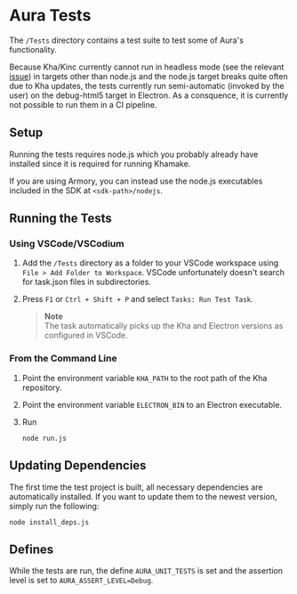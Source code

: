 # Aura Tests

The `/Tests` directory contains a test suite to test some of Aura's functionality.

Because Kha/Kinc currently cannot run in headless mode (see the relevant
[issue](https://github.com/Kode/Kinc/issues/564)) in targets other than node.js
and the node.js target breaks quite often due to Kha updates, the tests currently
run semi-automatic (invoked by the user) on the debug-html5 target in Electron.
As a consquence, it is currently not possible to run them in a CI pipeline.

## Setup

Running the tests requires node.js which you probably already have installed
since it is required for running Khamake.

If you are using Armory, you can instead use the node.js executables included
in the SDK at `<sdk-path>/nodejs`.

## Running the Tests

### Using VSCode/VSCodium

1. Add the `/Tests` directory as a folder to your VSCode workspace
   using `File > Add Folder to Workspace`. VSCode unfortunately doesn't search
   for task.json files in subdirectories.

2. Press `F1` or `Ctrl + Shift + P` and select `Tasks: Run Test Task`.

   > **Note**<br>
   > The task automatically picks up the Kha and Electron versions as configured in
   > VSCode.

### From the Command Line

1. Point the environment variable `KHA_PATH` to the root path of the Kha repository.

2. Point the environment variable `ELECTRON_BIN` to an Electron executable.

3. Run
   ```batch
   node run.js
   ```

## Updating Dependencies

The first time the test project is built, all necessary dependencies are
automatically installed. If you want to update them to the newest version,
simply run the following:
```batch
node install_deps.js
```

## Defines

While the tests are run, the define `AURA_UNIT_TESTS` is set and the assertion
level is set to `AURA_ASSERT_LEVEL=Debug`.
